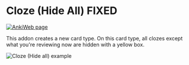 # Cloze (Hide All) FIXED

[![AnkiWeb page](https://img.shields.io/badge/AnkiWeb-addon-blue.svg)](https://ankiweb.net/shared/info/838763277)

This addon creates a new card type. On this card type, all clozes except what you're reviewing now are hidden with a yellow box.

![Cloze (Hide all) example](docs/cloze_hide_all.png)
